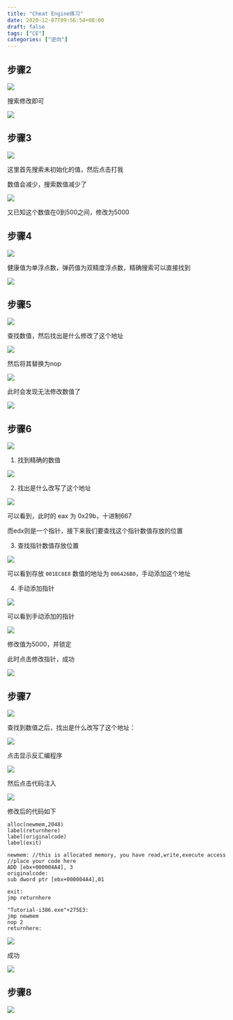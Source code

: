```yaml
---
title: "Cheat Engine练习"
date: 2020-12-07T09:56:54+08:00
draft: false
tags: ["CE"]
categories: ["逆向"]
---
```




## 步骤2

![](https://gitee.com/xinyongp/image/raw/master/20201207095923.png)

搜索修改即可

![](https://gitee.com/xinyongp/image/raw/master/20201207095955.png)



## 步骤3



![](https://gitee.com/xinyongp/image/raw/master/20201207100252.png)

这里首先搜索未初始化的值，然后点击打我

数值会减少，搜索数值减少了

![](https://gitee.com/xinyongp/image/raw/master/20201207100344.png)

又已知这个数值在0到500之间，修改为5000

## 步骤4

![](https://gitee.com/xinyongp/image/raw/master/20201207100617.png)

健康值为单浮点数，弹药值为双精度浮点数，精确搜索可以直接找到

![](https://gitee.com/xinyongp/image/raw/master/20201207100721.png)



## 步骤5

![](https://gitee.com/xinyongp/image/raw/master/20201207100824.png)



查找数值，然后找出是什么修改了这个地址

![](https://gitee.com/xinyongp/image/raw/master/20201207101450.png)

然后将其替换为nop

![](https://gitee.com/xinyongp/image/raw/master/20201207101534.png)

此时会发现无法修改数值了

![](https://gitee.com/xinyongp/image/raw/master/20201207101615.png)



## 步骤6

![](https://gitee.com/xinyongp/image/raw/master/20201207101652.png)



1. 找到精确的数值

![](https://gitee.com/xinyongp/image/raw/master/20201207102321.png)

2. 找出是什么改写了这个地址



![](https://gitee.com/xinyongp/image/raw/master/20201207102404.png)

可以看到，此时的 eax 为 0x29b，十进制667

而edx则是一个指针，接下来我们要查找这个指针数值存放的位置

3. 查找指针数值存放位置

![](https://gitee.com/xinyongp/image/raw/master/20201207102623.png)

可以看到存放 `001EC8E8` 数值的地址为 `006426B0`，手动添加这个地址

4. 手动添加指针

![](https://gitee.com/xinyongp/image/raw/master/20201207102736.png)

可以看到手动添加的指针

![](https://gitee.com/xinyongp/image/raw/master/20201207102751.png)

修改值为5000，并锁定

此时点击修改指针，成功

![](https://gitee.com/xinyongp/image/raw/master/20201207102843.png)



## 步骤7

![](https://gitee.com/xinyongp/image/raw/master/20201207102917.png)



查找到数值之后，找出是什么改写了这个地址：

![](https://gitee.com/xinyongp/image/raw/master/20201207103827.png)



点击显示反汇编程序

![](https://gitee.com/xinyongp/image/raw/master/20201207103858.png)



然后点击代码注入

![](https://gitee.com/xinyongp/image/raw/master/20201207103926.png)

修改后的代码如下

```
alloc(newmem,2048)
label(returnhere)
label(originalcode)
label(exit)

newmem: //this is allocated memory, you have read,write,execute access
//place your code here
ADD [ebx+000004A4], 3
originalcode:
sub dword ptr [ebx+000004A4],01

exit:
jmp returnhere

"Tutorial-i386.exe"+275E3:
jmp newmem
nop 2
returnhere:

```

![](https://gitee.com/xinyongp/image/raw/master/20201207104040.png)

成功

![](https://gitee.com/xinyongp/image/raw/master/20201207104105.png)



## 步骤8

![](https://gitee.com/xinyongp/image/raw/master/20201207104130.png)


